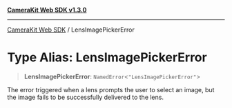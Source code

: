 [**CameraKit Web SDK v1.3.0**](../README.md)

***

[CameraKit Web SDK](../globals.md) / LensImagePickerError

# Type Alias: LensImagePickerError

> **LensImagePickerError**: `NamedError`\<`"LensImagePickerError"`\>

The error triggered when a lens prompts the user to select an image, but the image fails to be successfully delivered
to the lens.
